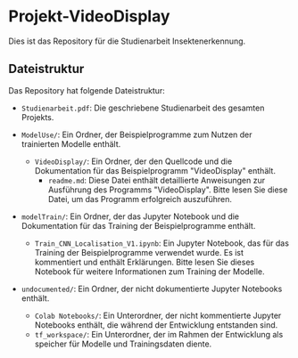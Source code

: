 # Projekt-VideoDisplay

Dies ist das Repository für die Studienarbeit Insektenerkennung.

## Dateistruktur

Das Repository hat folgende Dateistruktur:

- `Studienarbeit.pdf`: Die geschriebene Studienarbeit des gesamten Projekts.
- `ModelUse/`: Ein Ordner, der Beispielprogramme zum Nutzen der trainierten Modelle enthält.
  - `VideoDisplay/`: Ein Ordner, der den Quellcode und die Dokumentation für das Beispielprogramm "VideoDisplay" enthält.
    - `readme.md`: Diese Datei enthält detaillierte Anweisungen zur Ausführung des Programms "VideoDisplay". Bitte lesen Sie diese Datei, um das Programm erfolgreich auszuführen.

- `modelTrain/`: Ein Ordner, der das Jupyter Notebook und die Dokumentation für das Training der Beispielprogramme enthält.
  - `Train_CNN_Localisation_V1.ipynb`: Ein Jupyter Notebook, das für das Training der Beispielprogramme verwendet wurde. Es ist kommentiert und enthält Erklärungen. Bitte lesen Sie dieses Notebook für weitere Informationen zum Training der Modelle.

- `undocumented/`: Ein Ordner, der nicht dokumentierte Jupyter Notebooks enthält.
  - `Colab Notebooks/`: Ein Unterordner, der nicht kommentierte Jupyter Notebooks enthält, die während der Entwicklung entstanden sind.
  - `tf_workspace/`: Ein Unterordner, der im Rahmen der Entwicklung als speicher für Modelle und Trainingsdaten diente.